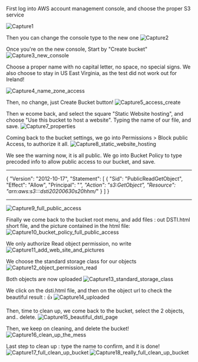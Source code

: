 
First log into AWS account management console, and choose the proper S3 service

![Capture1](https://user-images.githubusercontent.com/66074580/86168640-c8c22f80-bb18-11ea-9704-2f89a81fba4f.PNG)

Then you can change the console type to the new one
![Capture2](https://user-images.githubusercontent.com/66074580/86170101-edb7a200-bb1a-11ea-8533-b99502dcad29.PNG)

Once you're on the new console, Start by "Create bucket"
![Capture3_new_console](https://user-images.githubusercontent.com/66074580/86170137-f90acd80-bb1a-11ea-97e5-31a9e24f9a10.PNG)

Choose a proper name with no capital letter, no space, no special signs.
We also choose to stay in US East Virginia, as the test did not work out for Ireland!

![Capture4_name_zone_access](https://user-images.githubusercontent.com/66074580/86170141-fad49100-bb1a-11ea-9efe-974a68a4fd8c.PNG)

Then, no change, just Create Bucket button!
![Capture5_access_create](https://user-images.githubusercontent.com/66074580/86170148-fc9e5480-bb1a-11ea-9b76-d525935851ab.PNG)

Then w ecome back, and select the square "Static Website hosting", and choose "Use this bucket to host a website". 
Typing the name of our file, and save.
![Capture7_properties](https://user-images.githubusercontent.com/66074580/86170170-01fb9f00-bb1b-11ea-9205-28a0c8be6ae7.PNG)

Coming back to the bucket settings, we go into Permissions > Block public Access, to authorize it all.
![Capture8_static_website_hosting](https://user-images.githubusercontent.com/66074580/86170196-09bb4380-bb1b-11ea-9979-c0c1ad0c90ac.PNG)

We see the warning now, it is all public. We go into Bucket Policy to type precoded info to allow public access to our bucket, and save.
____________________________
{
    "Version": "2012-10-17",
    "Statement": [
        {
            "Sid": "PublicReadGetObject",
            "Effect": "Allow",
            "Principal": "*",
            "Action": "s3:GetObject",
            "Resource": "arn:aws:s3:::dsti20200630s20hhm/*"
        }
    ]
}
_________________________________________
![Capture9_full_public_access](https://user-images.githubusercontent.com/66074580/86170200-0c1d9d80-bb1b-11ea-8414-4ab8334ab15f.PNG)

Finally we come back to the bucket root menu, and add files : out DSTI.html short file, and the picture contained in the html file:
![Capture10_bucket_policy_full_public_access](https://user-images.githubusercontent.com/66074580/86170204-0de76100-bb1b-11ea-80a4-f0b7e01782a1.PNG)

We only authorize Read object permission, no write
![Capture11_add_web_site_and_pictures](https://user-images.githubusercontent.com/66074580/86170210-1049bb00-bb1b-11ea-980b-26b12ba5f87a.PNG)

We choose the standard storage class for our objects
![Capture12_object_permission_read](https://user-images.githubusercontent.com/66074580/86170215-12137e80-bb1b-11ea-86d0-d0a046aa64d2.PNG)

Both objects are now uploaded
![Capture13_standard_storage_class](https://user-images.githubusercontent.com/66074580/86170220-1475d880-bb1b-11ea-9770-22b99a933a76.PNG)

We click on the dsti.html file, and then on the object url to check the beautiful result : 👍 
![Capture14_uploaded](https://user-images.githubusercontent.com/66074580/86170228-163f9c00-bb1b-11ea-8388-84526549d5f7.PNG)

Then, time to clean up, we come back to the bucket, select the 2 objects, and.. delete.
![Capture15_beautiful_dsti_page](https://user-images.githubusercontent.com/66074580/86170233-18095f80-bb1b-11ea-9e0c-6d3c4fd486b5.PNG)

Then, we keep on cleaning, and delete the bucket!
![Capture16_clean_up_the_mess](https://user-images.githubusercontent.com/66074580/86170239-19d32300-bb1b-11ea-83ba-97b89b1cb347.PNG)

Last step to clean up : type the name to confirm, and it is done!
![Capture17_full_clean_up_bucket](https://user-images.githubusercontent.com/66074580/86170246-1d66aa00-bb1b-11ea-87a4-a47a04d34eec.PNG)
![Capture18_really_full_clean_up_bucket](https://user-images.githubusercontent.com/66074580/86170253-1f306d80-bb1b-11ea-9107-8a052ad1012a.PNG)

